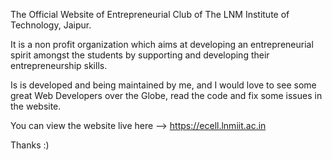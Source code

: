 The Official Website of Entrepreneurial Club of The LNM Institute of Technology, Jaipur.

It is a non profit organization which aims at developing an entrepreneurial spirit amongst the students by supporting and developing their entrepreneurship skills.

Is is developed and being maintained by me, and I would love to see some great Web Developers over the Globe, read the code and fix some issues in the website.

You can view the website live here --> https://ecell.lnmiit.ac.in

Thanks :)
